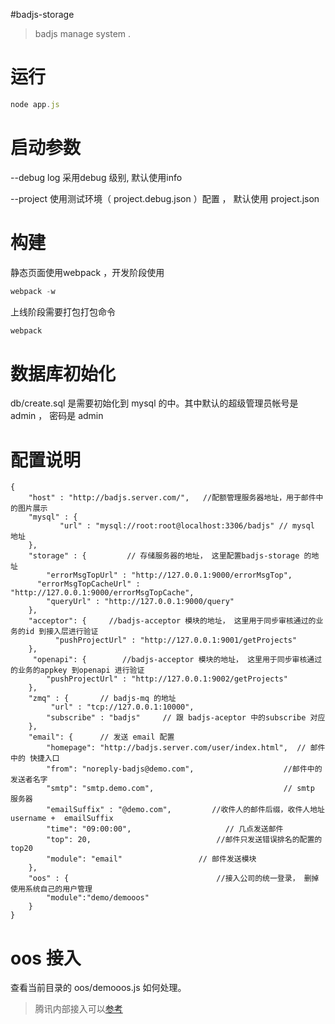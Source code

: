 #badjs-storage

> badjs manage system .

# 运行
```javascript
node app.js
```

# 启动参数
--debug  log 采用debug 级别, 默认使用info

--project 使用测试环境（ project.debug.json ）配置 ， 默认使用 project.json

# 构建
静态页面使用webpack ，开发阶段使用
```javascript
webpack -w
```
上线阶段需要打包打包命令
```javascript
webpack
```

# 数据库初始化
db/create.sql 是需要初始化到 mysql 的中。其中默认的超级管理员帐号是 admin ， 密码是 admin
# 配置说明
```
{
    "host" : "http://badjs.server.com/",   //配额管理服务器地址，用于邮件中的图片展示
    "mysql" : {
           "url" : "mysql://root:root@localhost:3306/badjs" // mysql 地址
    },
    "storage" : {         // 存储服务器的地址， 这里配置badjs-storage 的地址
        "errorMsgTopUrl" : "http://127.0.0.1:9000/errorMsgTop",
      "errorMsgTopCacheUrl" : "http://127.0.0.1:9000/errorMsgTopCache",
        "queryUrl" : "http://127.0.0.1:9000/query"
    },
    "acceptor": {     //badjs-acceptor 模块的地址， 这里用于同步审核通过的业务的id 到接入层进行验证
          "pushProjectUrl" : "http://127.0.0.1:9001/getProjects"
    },
     "openapi": {        //badjs-acceptor 模块的地址， 这里用于同步审核通过的业务的appkey 到openapi 进行验证
        "pushProjectUrl" : "http://127.0.0.1:9002/getProjects"
    },
    "zmq" : {       // badjs-mq 的地址
         "url" : "tcp://127.0.0.1:10000",
        "subscribe" : "badjs"     // 跟 badjs-aceptor 中的subscribe 对应
    },
    "email": {      // 发送 email 配置
        "homepage": "http://badjs.server.com/user/index.html",  // 邮件中的 快捷入口
        "from": "noreply-badjs@demo.com",                    //邮件中的发送者名字
        "smtp": "smtp.demo.com",                             // smtp 服务器
        "emailSuffix" : "@demo.com",         //收件人的邮件后缀，收件人地址 username +  emailSuffix
        "time": "09:00:00",                     // 几点发送邮件
        "top": 20,                            //邮件只发送错误排名的配置的top20
        "module": "email"                 // 邮件发送模块
    },
    "oos" : {                                 //接入公司的统一登录， 删掉使用系统自己的用户管理
        "module":"demo/demooos"
    }
}
```

# oos 接入
查看当前目录的 oos/demooos.js 如何处理。
> 腾讯内部接入可以[参考](https://github.com/BetterJS/oos-tencent)
